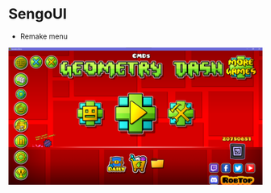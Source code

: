 # SengoUI

- Remake menu

![Showcase](https://raw.githubusercontent.com/oki333ed/SengoUI/refs/heads/main/image.png)
